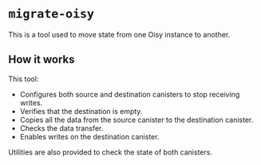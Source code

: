 # `migrate-oisy`

This is a tool used to move state from one Oisy instance to another.

## How it works

This tool:

- Configures both source and destination canisters to stop receiving writes.
- Verifies that the destination is empty.
- Copies all the data from the source canister to the destination canister.
- Checks the data transfer.
- Enables writes on the destination canister.

Utilities are also provided to check the state of both canisters.
